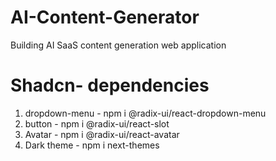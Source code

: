 # AI-Content-Generator
Building AI SaaS content generation web application
# Shadcn- dependencies
1. dropdown-menu - npm i @radix-ui/react-dropdown-menu
2. button - npm i @radix-ui/react-slot
3. Avatar - npm i @radix-ui/react-avatar
4. Dark theme - npm i next-themes



